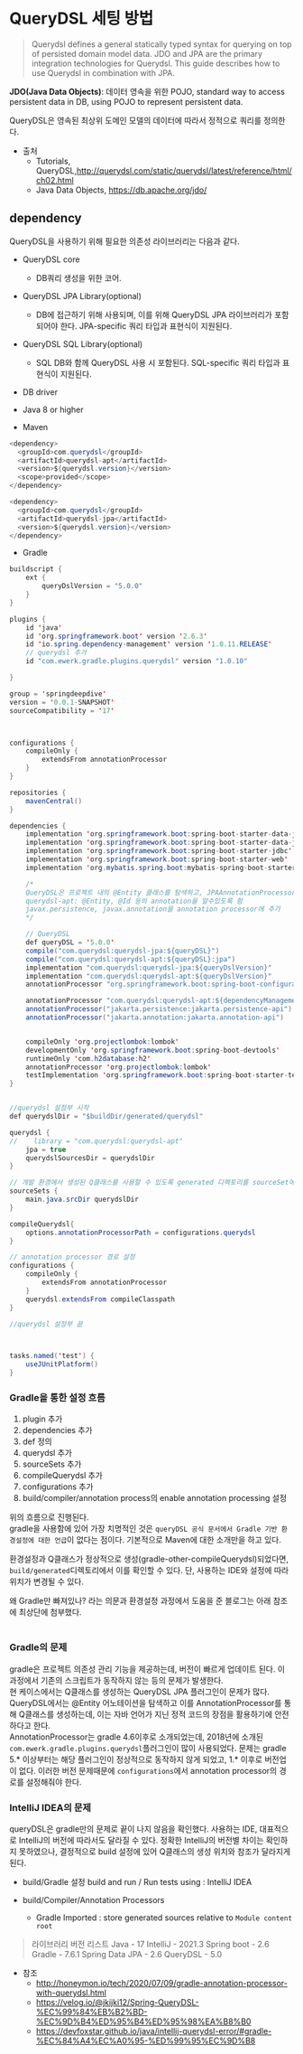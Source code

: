 # QueryDSL 세팅 방법

> Querydsl defines a general statically typed syntax for querying on top of persisted domain model data. JDO and JPA are the primary integration technologies for Querydsl. This guide describes how to use Querydsl in combination with JPA.

**JDO(Java Data Objects)**: 데이터 영속을 위한 POJO, standard way to access persistent data in DB, using POJO to represent persistent data.

QueryDSL은 영속된 최상위 도메인 모델의 데이터에 따라서 정적으로 쿼리를 정의한다. 


- 출처
    - Tutorials, QueryDSL,http://querydsl.com/static/querydsl/latest/reference/html/ch02.html
    - Java Data Objects, https://db.apache.org/jdo/


## dependency

QueryDSL을 사용하기 위해 필요한 의존성 라이브러리는 다음과 같다.

- QueryDSL core
    - DB쿼리 생성을 위한 코어.
- QueryDSL JPA Library(optional)
    - DB에 접근하기 위해 사용되며, 이를 위해 QueryDSL JPA 라이브러리가 포함되어야 한다. JPA-specific 쿼리 타입과 표현식이 지원된다.
- QueryDSL SQL Library(optional)
    - SQL DB와 함께 QueryDSL 사용 시 포함된다. SQL-specific 쿼리 타입과 표현식이 지원된다.
- DB driver
- Java 8 or higher




- Maven

```Java
<dependency>
  <groupId>com.querydsl</groupId>
  <artifactId>querydsl-apt</artifactId>
  <version>${querydsl.version}</version>
  <scope>provided</scope>
</dependency>

<dependency>
  <groupId>com.querydsl</groupId>
  <artifactId>querydsl-jpa</artifactId>
  <version>${querydsl.version}</version>
</dependency>
```

- Gradle
```Java
buildscript {
    ext {
        queryDslVersion = "5.0.0"
    }
}

plugins {
    id 'java'
    id 'org.springframework.boot' version '2.6.3'
    id 'io.spring.dependency-management' version '1.0.11.RELEASE'
    // querydsl 추가
    id "com.ewerk.gradle.plugins.querydsl" version "1.0.10"

}

group = 'springdeepdive'
version = '0.0.1-SNAPSHOT'
sourceCompatibility = '17'



configurations {
    compileOnly {
        extendsFrom annotationProcessor
    }
}

repositories {
    mavenCentral()
}

dependencies {
    implementation 'org.springframework.boot:spring-boot-starter-data-jdbc'
    implementation 'org.springframework.boot:spring-boot-starter-data-jpa'
    implementation 'org.springframework.boot:spring-boot-starter-jdbc'
    implementation 'org.springframework.boot:spring-boot-starter-web'
    implementation 'org.mybatis.spring.boot:mybatis-spring-boot-starter:3.0.0'

    /*
    QueryDSL은 프로젝트 내의 @Entity 클래스를 탐색하고, JPAAnnotationProcessor를 통해 Q클래스를 생성한다.
    querydsl-apt: @Entity, @Id 등의 annotation을 알수있도록 함
    javax.persistence, javax.annotation을 annotation processor에 추가
    */

    // QueryDSL
    def queryDSL = '5.0.0'
    compile("com.querydsl:querydsl-jpa:${queryDSL}")
    compile("com.querydsl:querydsl-apt:${queryDSL}:jpa")
    implementation "com.querydsl:querydsl-jpa:${queryDslVersion}"
    implementation "com.querydsl:querydsl-apt:${queryDslVersion}"
    annotationProcessor "org.springframework.boot:spring-boot-configuration-processor"

    annotationProcessor "com.querydsl:querydsl-apt:${dependencyManagement.importedProperties['querydsl.version']}:jpa"
    annotationProcessor("jakarta.persistence:jakarta.persistence-api")
    annotationProcessor("jakarta.annotation:jakarta.annotation-api")


    compileOnly 'org.projectlombok:lombok'
    developmentOnly 'org.springframework.boot:spring-boot-devtools'
    runtimeOnly 'com.h2database:h2'
    annotationProcessor 'org.projectlombok:lombok'
    testImplementation 'org.springframework.boot:spring-boot-starter-test'
}


//querydsl 설정부 시작
def querydslDir = "$buildDir/generated/querydsl"

querydsl {
//    library = "com.querydsl:querydsl-apt"
    jpa = true
    querydslSourcesDir = querydslDir
}

// 개발 환경에서 생성된 Q클래스를 사용할 수 있도록 generated 디렉토리를 sourceSet에 추가
sourceSets {
    main.java.srcDir querydslDir
}

compileQuerydsl{
    options.annotationProcessorPath = configurations.querydsl
}

// annotation processor 경로 설정
configurations {
    compileOnly {
        extendsFrom annotationProcessor
    }
    querydsl.extendsFrom compileClasspath
}

//querydsl 설정부 끝



tasks.named('test') {
    useJUnitPlatform()
}

```

### Gradle을 통한 설정 흐름

1. plugin 추가
2. dependencies 추가
3. def 정의
4. querydsl 추가
5. sourceSets 추가
6. compileQuerydsl 추가
7. configurations 추가
8. build/compiler/annotation process의 enable annotation processing 설정

위의 흐름으로 진행된다.<br>
gradle을 사용함에 있어 가장 치명적인 것은 `queryDSL 공식 문서에서 Gradle 기반 환경설정에 대한 언급`이 없다는 점이다. 기본적으로 Maven에 대한 소개만을 하고 있다.<br>

환경설정과 Q클래스가 정상적으로 생성(gradle-other-compileQuerydsl)되었다면, `build/generated`디렉토리에서 이를 확인할 수 있다. 단, 사용하는 IDE와 설정에 따라 위치가 변경될 수 있다.<br>

왜 Gradle만 빠져있나? 라는 의문과 환경설정 과정에서 도움을 준 블로그는 아래 참조에 최상단에 첨부했다.<br><br>

### Gradle의 문제
gradle은 프로젝트 의존성 관리 기능을 제공하는데, 버전이 빠르게 업데이트 된다. 이 과정에서 기존의 스크립트가 동작하지 않는 등의 문제가 발생한다.<br> 현 케이스에서는 Q클래스를 생성하는 QueryDSL JPA 플러그인이 문제가 많다. QueryDSL에서는 @Entity 어노테이션을 탐색하고 이를 AnnotationProcessor를 통해 Q클래스를 생성하는데, 이는 자바 언어가 지닌 정적 코드의 장점을 활용하기에 안전하다고 한다.<br>
AnnotationProcessor는 gradle 4.6이후로 소개되었는데, 2018년에 소개된 `com.ewerk.gradle.plugins.querydsl`플러그인이 많이 사용되었다. 문제는 gradle 5.* 이상부터는 해당 플러그인이 정상적으로 동작하지 않게 되었고, 1.* 이후로 버전업이 없다. 이러한 버전 문제때문에 `configurations`에서 annotation processor의 경로를 설정해줘야 한다.

### IntelliJ IDEA의 문제
queryDSL은 gradle만의 문제로 끝이 나지 않음을 확인했다. 사용하는 IDE, 대표적으로 IntelliJ의 버전에 따라서도 달라질 수 있다. 정확한 IntelliJ의 버전별 차이는 확인하지 못하였으나, 결정적으로 build 설정에 있어 Q클래스의 생성 위치와 참조가 달라지게 된다.<br>

- build/Gradle 설정
    build and run / Run tests using : IntelliJ IDEA

- build/Compiler/Annotation Processors
    - Gradle Imported : store generated sources relative to `Module content root`


> 라이브러리 버전 리스트
    Java - 17
    IntelliJ - 2021.3
    Spring boot - 2.6
    Gradle - 7.6.1
    Spring Data JPA - 2.6
    QueryDSL - 5.0


- 참조
    - http://honeymon.io/tech/2020/07/09/gradle-annotation-processor-with-querydsl.html
    - https://velog.io/@jkijki12/Spring-QueryDSL-%EC%99%84%EB%B2%BD-%EC%9D%B4%ED%95%B4%ED%95%98%EA%B8%B0
    - https://devfoxstar.github.io/java/intellij-querydsl-error/#gradle-%EC%84%A4%EC%A0%95-%ED%99%95%EC%9D%B8
